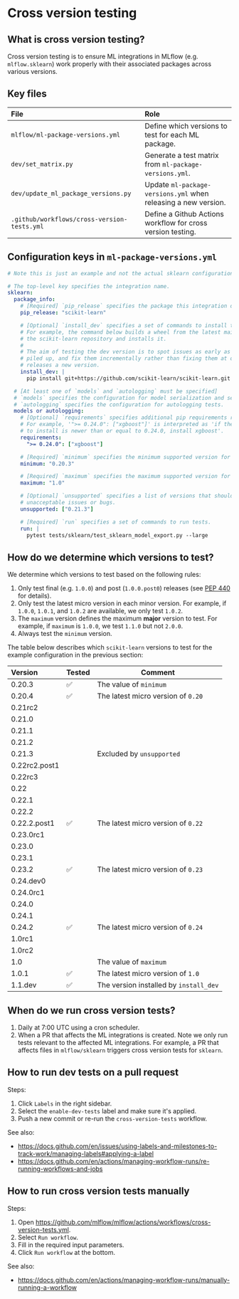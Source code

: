 # Cross version testing

## What is cross version testing?

Cross version testing is to ensure ML integrations in MLflow (e.g. `mlflow.sklearn`)
work properly with their associated packages across various versions.

## Key files

| File                                        | Role                                                           |
| :------------------------------------------ | :------------------------------------------------------------- |
| `mlflow/ml-package-versions.yml`            | Define which versions to test for each ML package.             |
| `dev/set_matrix.py`                         | Generate a test matrix from `ml-package-versions.yml`.         |
| `dev/update_ml_package_versions.py`         | Update `ml-package-versions.yml` when releasing a new version. |
| `.github/workflows/cross-version-tests.yml` | Define a Github Actions workflow for cross version testing.    |

## Configuration keys in `ml-package-versions.yml`

```yml
# Note this is just an example and not the actual sklearn configuration.

# The top-level key specifies the integration name.
sklearn:
  package_info:
    # [Required] `pip_release` specifies the package this integration depends on.
    pip_release: "scikit-learn"

    # [Optional] `install_dev` specifies a set of commands to install the dev version of the package.
    # For example, the command below builds a wheel from the latest main branch of
    # the scikit-learn repository and installs it.
    #
    # The aim of testing the dev version is to spot issues as early as possible before they get
    # piled up, and fix them incrementally rather than fixing them at once when the package
    # releases a new version.
    install_dev: |
      pip install git+https://github.com/scikit-learn/scikit-learn.git

  # [At least one of `models` and `autologging` must be specified]
  # `models` specifies the configuration for model serialization and serving tests.
  # `autologging` specifies the configuration for autologging tests.
  models or autologging:
    # [Optional] `requirements` specifies additional pip requirements required for running tests.
    # For example, '">= 0.24.0": ["xgboost"]' is interpreted as 'if the version of scikit-learn
    # to install is newer than or equal to 0.24.0, install xgboost'.
    requirements:
      ">= 0.24.0": ["xgboost"]

    # [Required] `minimum` specifies the minimum supported version for the latest release of MLflow.
    minimum: "0.20.3"

    # [Required] `maximum` specifies the maximum supported version for the latest release of MLflow.
    maximum: "1.0"

    # [Optional] `unsupported` specifies a list of versions that should NOT be supported due to
    # unacceptable issues or bugs.
    unsupported: ["0.21.3"]

    # [Required] `run` specifies a set of commands to run tests.
    run: |
      pytest tests/sklearn/test_sklearn_model_export.py --large
```

## How do we determine which versions to test?

We determine which versions to test based on the following rules:

1. Only test final (e.g. `1.0.0`) and post (`1.0.0.post0`) releases (see [PEP 440](https://www.python.org/dev/peps/pep-0440/) for details).
2. Only test the latest micro version in each minor version.
   For example, if `1.0.0`, `1.0.1`, and `1.0.2` are available, we only test `1.0.2`.
3. The `maximum` version defines the maximum **major** version to test.
   For example, if `maximum` is `1.0.0`, we test `1.1.0` but not `2.0.0`.
4. Always test the `minimum` version.

The table below describes which `scikit-learn` versions to test for the example configuration in
the previous section:

| Version       | Tested | Comment                                |
| :------------ | :----- | -------------------------------------- |
| 0.20.3        | ✅     | The value of `minimum`                 |
| 0.20.4        | ✅     | The latest micro version of `0.20`     |
| 0.21rc2       |        |                                        |
| 0.21.0        |        |                                        |
| 0.21.1        |        |                                        |
| 0.21.2        |        |                                        |
| 0.21.3        |        | Excluded by `unsupported`              |
| 0.22rc2.post1 |        |                                        |
| 0.22rc3       |        |                                        |
| 0.22          |        |                                        |
| 0.22.1        |        |                                        |
| 0.22.2        |        |                                        |
| 0.22.2.post1  | ✅     | The latest micro version of `0.22`     |
| 0.23.0rc1     |        |                                        |
| 0.23.0        |        |                                        |
| 0.23.1        |        |                                        |
| 0.23.2        | ✅     | The latest micro version of `0.23`     |
| 0.24.dev0     |        |                                        |
| 0.24.0rc1     |        |                                        |
| 0.24.0        |        |                                        |
| 0.24.1        |        |                                        |
| 0.24.2        | ✅     | The latest micro version of `0.24`     |
| 1.0rc1        |        |                                        |
| 1.0rc2        |        |                                        |
| 1.0           |        | The value of `maximum`                 |
| 1.0.1         | ✅     | The latest micro version of `1.0`      |
| 1.1.dev       | ✅     | The version installed by `install_dev` |

## When do we run cross version tests?

1. Daily at 7:00 UTC using a cron scheduler.
2. When a PR that affects the ML integrations is created. Note we only run tests relevant to
   the affected ML integrations. For example, a PR that affects files in `mlflow/sklearn` triggers
   cross version tests for `sklearn`.

## How to run dev tests on a pull request

Steps:

1. Click `Labels` in the right sidebar.
2. Select the `enable-dev-tests` label and make sure it's applied.
3. Push a new commit or re-run the `cross-version-tests` workflow.

See also:

- https://docs.github.com/en/issues/using-labels-and-milestones-to-track-work/managing-labels#applying-a-label
- https://docs.github.com/en/actions/managing-workflow-runs/re-running-workflows-and-jobs

## How to run cross version tests manually

Steps:

1. Open https://github.com/mlflow/mlflow/actions/workflows/cross-version-tests.yml.
2. Select `Run workflow`.
3. Fill in the required input parameters.
4. Click `Run workflow` at the bottom.

See also:

- https://docs.github.com/en/actions/managing-workflow-runs/manually-running-a-workflow
